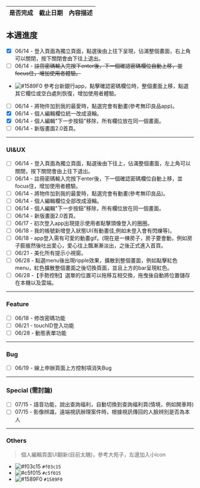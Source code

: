 | 是否完成 | 截止日期 | 內容描述 |
| ------ | ----------- | --------- |
 
## 本週進度
- [x] 06/14 - 登入頁面為獨立頁面，點選後由上往下呈現，佔滿整個畫面，右上角可以關閉，按下關閉會由下往上退出。
- [ ] 06/14 - ~~註冊密碼輸入完按下enter後，下一個確認密碼欄位自動上移，並focus住，增加使用者體驗。~~
+ ![#1589F0](https://placehold.it/15/1589F0/000000?text=+) 參考台新銀行app，點擊確認密碼欄位時，整個畫面上移，點選其它欄位或空白處則恢復，增加使用者體驗。
- [ ] 06/14 - 將物件加到我的最愛時，點選完會有動畫(參考無印良品app)。
- [x] 06/14 - 個人編輯欄位統一改成滾輪。
- [x] 06/14 - 個人編輯"下一步按鈕"移除，所有欄位放在同一個畫面。
- [ ] 06/14 - 新版畫面2.0首頁。
---
### UI&UX
- [ ] 06/14 - 登入頁面為獨立頁面，點選後由下往上，佔滿整個畫面，左上角可以關閉，按下關閉會由上往下退出。
- [ ] 06/14 - 註冊密碼輸入完按下enter後，下一個確認密碼欄位自動上移，並focus住，增加使用者體驗。
- [ ] 06/14 - 將物件加到我的最愛時，點選完會有動畫(參考無印良品)。
- [ ] 06/14 - 個人編輯欄位全部改成滾輪。
- [ ] 06/14 - 個人編輯"下一步按鈕"移除，所有欄位放在同一個畫面。
- [ ] 06/14 - 新版畫面2.0首頁。
- [ ] 06/17 - 初次登入app出現提示使用者點擊頭像登入的圈圈。
- [ ] 06/18 - 我的帳號新增登入狀態UI(有動畫佳,例如未登入會有閃爍等)。
- [ ] 06/18 - app登入需有可愛的動畫gif。(現在是一棟房子，房子要會動，例如房子膨脹然後吐出愛心，愛心往上飄漸漸淡出，之後正式進入首頁。
- [ ] 06/21 - 美化所有提示小視窗。
- [ ] 06/28 - 點選menu後出現ripple效果，擴散到整個畫面，例如點擊紅色menu，紅色擴散整個畫面之後切換頁面，並且上方的bar呈現紅色。
- [ ] 06/28 -【手勢控制】選單的位置可以拖移互相交換，拖曳後自動將位置儲存在本機以及雲端。
---
### Feature
- [ ] 06/18 - 修改密碼功能
- [ ] 06/21 - touchID登入功能
- [ ] 06/28 - 動態表單功能
---
### Bug
- [ ] 06/19 - 線上申辦頁面上方控制項消失Bug
---
### Special (需討論)
- [ ] 07/15 - 語音功能，說出查詢福利，自動切換到查詢福利頁(情境，例如開車時)
- [ ] 07/15 - 影像辨識，遠端視訊辦理案件時，根據視訊傳回的人臉辨別是否為本人
---
### Others
> 個人編輯頁面UI翻新(目前太醜)，參考大苑子，左邊加入小icon


- ![#f03c15](https://placehold.it/15/f03c15/000000?text=+) `#f03c15`
- ![#c5f015](https://placehold.it/15/c5f015/000000?text=+) `#c5f015`
- ![#1589F0](https://placehold.it/15/1589F0/000000?text=+) `#1589F0`
